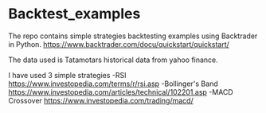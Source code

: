 # Backtest_examples


The repo contains simple strategies backtesting examples using Backtrader in Python.
https://www.backtrader.com/docu/quickstart/quickstart/

The data used is Tatamotars historical data from yahoo finance.

I have used 3 simple strategies
-RSI  https://www.investopedia.com/terms/r/rsi.asp
-Bollinger's Band  https://www.investopedia.com/articles/technical/102201.asp 
-MACD Crossover  https://www.investopedia.com/trading/macd/
